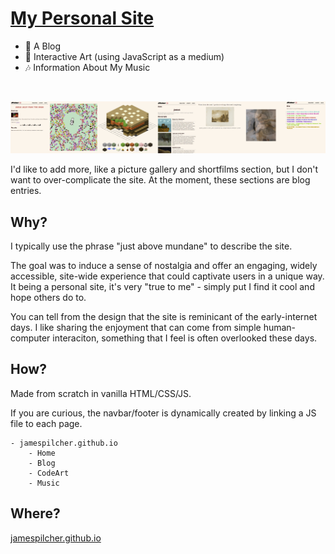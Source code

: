# [My Personal Site](https://jamespilcher.github.io)
- 📝 A Blog 
- 🎨 Interactive Art (using JavaScript as a medium)
- 🎶 Information About My Music 

<br>

![site pics](readme-res/sitescreenshots.png)

I'd like to add more, like a picture gallery and shortfilms section, but I don't want to over-complicate the site. At the moment, these sections are blog entries.

## Why?

I typically use the phrase "just above mundane" to describe the site.

The goal was to induce a sense of nostalgia and offer an engaging, widely accessible, site-wide experience that could captivate users in a unique way. It being a personal site, it's very "true to me" - simply put I find it cool and hope others do to.

You can tell from the design that the site is reminicant of the early-internet days. I like sharing the enjoyment that can come from simple human-computer interaciton, something that I feel is often overlooked these days.

## How?

Made from scratch in vanilla HTML/CSS/JS.

If you are curious, the navbar/footer is dynamically created by linking a JS file to each page.

```
- jamespilcher.github.io
    - Home
    - Blog
    - CodeArt
    - Music
```

## Where?

[jamespilcher.github.io](https://jamespilcher.github.io)